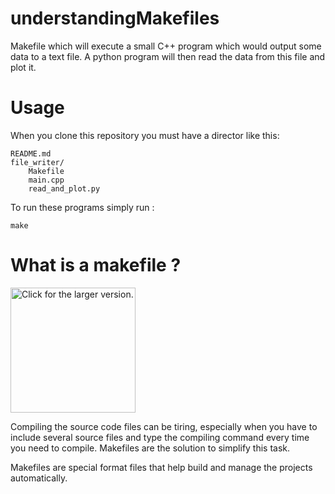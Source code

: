 # understandingMakefiles
Makefile which will execute a small C++ program which would output some data to a text file. A python program will then read the data from this file and plot it.
  
# Usage
When you clone this repository you must have a director like this:
```
README.md
file_writer/
    Makefile
    main.cpp
    read_and_plot.py
```
To run these programs simply run :
```
make
```
# What is a makefile ?
<a href="https://drive.google.com/uc?export=view&id=15sdIW2tR0UJP-u1nWt91hEMyu4E9Bso4"><img src="https://drive.google.com/uc?export=view&id=15sdIW2tR0UJP-u1nWt91hEMyu4E9Bso4" style="width: 200px; max-width: 100%; height: auto" title="Click for the larger version." /></a>

Compiling the source code files can be tiring, especially when you have to include several source files and type the compiling command every time you need to compile. Makefiles are the solution to simplify this task.

Makefiles are special format files that help build and manage the projects automatically.
